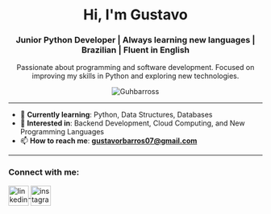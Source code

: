 <h1 align="center">Hi, I'm Gustavo</h1>

<h3 align="center">Junior Python Developer | Always learning new languages | Brazilian | Fluent in English</h3>

<p align="center">
  Passionate about programming and software development. Focused on improving my skills in Python and exploring new technologies.
</p>

<p align="center"> 
  <img src="https://komarev.com/ghpvc/?username=Guhbarross&label=Profile%20views&color=0e75b6&style=flat" alt="Guhbarross" /> 
</p>

---

- 🔭 **Currently learning**: Python, Data Structures, Databases  
- 🌱 **Interested in**: Backend Development, Cloud Computing, and New Programming Languages  
- 📫 **How to reach me**: **gustavorbarros07@gmail.com**  

---

### Connect with me:
<p align="left">
<a href="https://linkedin.com/in/gustavo-ribeiro-de-barros-714550344" target="_blank">
  <img align="center" src="https://cdn.jsdelivr.net/gh/devicons/devicon/icons/linkedin/linkedin-original.svg" alt="linkedin" height="40" width="40" />
</a>
<a href="https://instagram.com/guhbarross_" target="_blank">
  <img align="center" src="https://raw.githubusercontent.com/gauravghongde/social-icons/master/PNG/Color/Instagram.png" alt="instagram" height="40" width="40" />
</a>
</p>
